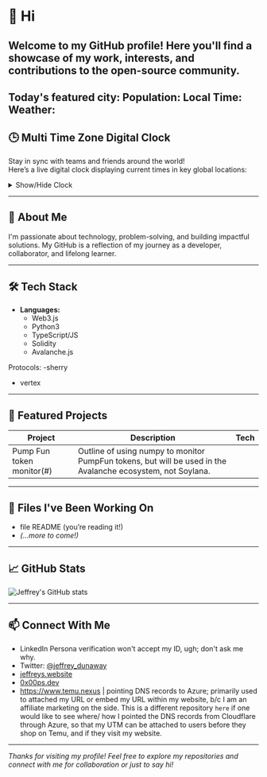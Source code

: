# 👋 Hi

Welcome to my GitHub profile! Here you'll find a showcase of my work, interests, and contributions to the open-source community.
---
**Today's featured city:** <!--CITY-->
Population: <!--POP-->
Local Time: <!--TIME-->
Weather: <!--WEATHER-->
---

## 🕒 Multi Time Zone Digital Clock

Stay in sync with teams and friends around the world!  
Here’s a live digital clock displaying current times in key global locations:

<details>
  <summary>Show/Hide Clock</summary>

<!-- To view the live clock, open <code>digital-clock.html</code> from this repo in your browser! -->
  
```html
<!-- digital-clock.html (Open in your browser for live view) -->
<!DOCTYPE html>
<html lang="en">
<head>
  <meta charset="UTF-8">
  <title>Multi Time Zone Digital Clock</title>
  <style>
    body { font-family: 'Segoe UI', Verdana, Arial, sans-serif; background: #222; color: #f4f4f4; display: flex; flex-direction: column; align-items: center; min-height: 100vh; margin: 0; padding: 2rem; }
    h1 { margin-bottom: 2rem; color: #f9d923; letter-spacing: 2px; }
    .clocks { display: flex; gap: 2rem; flex-wrap: wrap; justify-content: center; }
    .clock { background: #333; border-radius: 1em; box-shadow: 0 4px 14px #1118; padding: 1.5rem 2.5rem; margin: 1rem 0; text-align: center; min-width: 200px; }
    .tz-label { font-size: 1.1em; margin-bottom: 0.7em; color: #f9d923; letter-spacing: 1px; }
    .time { font-size: 2.2em; font-variant-numeric: tabular-nums; letter-spacing: 1.5px; }
    @media (max-width: 600px) { .clocks { flex-direction: column; } }
  </style>
</head>
<body>
  <h1>Multi Time Zone Digital Clock</h1>
  <div class="clocks" id="clocks"></div>
  <script>
    const timeZones = [
      { label: "UTC", zone: "UTC" },
      { label: "New York", zone: "America/New_York" },
      { label: "London", zone: "Europe/London" },
      { label: "Dubai", zone: "Asia/Dubai" },
      { label: "Mumbai", zone: "Asia/Kolkata" },
      { label: "Shanghai", zone: "Asia/Shanghai" },
      { label: "Sydney", zone: "Australia/Sydney" },
      { label: "Los Angeles", zone: "America/Los_Angeles" }
    ];
    function renderClocks() {
      const clocksDiv = document.getElementById("clocks");
      clocksDiv.innerHTML = "";
      timeZones.forEach(({ label, zone }) => {
        const clock = document.createElement("div");
        clock.className = "clock";
        clock.innerHTML = `<div class="tz-label">${label} <span style="color:#888;font-size:0.9em">(${zone})</span></div>
          <div class="time" id="clock-${zone.replace(/\//g,'-')}"></div>`;
        clocksDiv.appendChild(clock);
      });
    }
    function updateClocks() {
      timeZones.forEach(({ zone }) => {
        const now = new Date();
        const options = { hour: '2-digit', minute: '2-digit', second: '2-digit', hour12: false, timeZone: zone };
        const timeString = now.toLocaleTimeString([], options);
        const clockEl = document.getElementById(`clock-${zone.replace(/\//g, '-')}`);
        if (clockEl) clockEl.textContent = timeString;
      });
    }
    renderClocks();
    updateClocks();
    setInterval(updateClocks, 1000);
  </script>
</body>
</html>
```
</details>

---

## 🚀 About Me

I'm passionate about technology, problem-solving, and building impactful solutions. My GitHub is a reflection of my journey as a developer, collaborator, and lifelong learner.

---

## 🛠️ Tech Stack

- **Languages:**
  - Web3.js
  - Python3
  - TypeScript/JS
  - Solidity
  - Avalanche.js

Protocols: 
-sherry
- vertex
---

## 🌟 Featured Projects

| Project | Description | Tech |
| ------- | ----------- | ---- |
| Pump Fun token monitor(#)| Outline of using numpy to monitor PumpFun tokens,  but will be used in the Avalanche ecosystem,  not Soylana. 

---

## 📂 Files I've Been Working On

- file README (you’re reading it!)
- _(...more to come!)_
---

## 📈 GitHub Stats

![Jeffrey's GitHub stats](https://github-readme-stats.vercel.app/api?username=jeffreydunaway&show_icons=true&theme=default)

---

## 📫 Connect With Me

- LinkedIn Persona verification won't accept my ID, ugh; don't ask me why.
- Twitter: [@jeffrey_dunaway](https://twitter.com/jeffrey_dunaway)
- [jeffreys.website](https://jeffreys.website)
- [0x00ps.dev](https://0x00ps.dev)
- https://www.temu.nexus | pointing DNS records to Azure; primarily used to attached my URL or embed my URL within my website, b/c I am an affiliate marketing on the side. This is a different repository ```here``` if one would like to see where/ how I pointed the DNS records from Cloudflare through Azure, so that my UTM can be attached to users before they shop on Temu, and if they visit my website. 
---

_Thanks for visiting my profile! Feel free to explore my repositories and connect with me for collaboration or just to say hi!_

